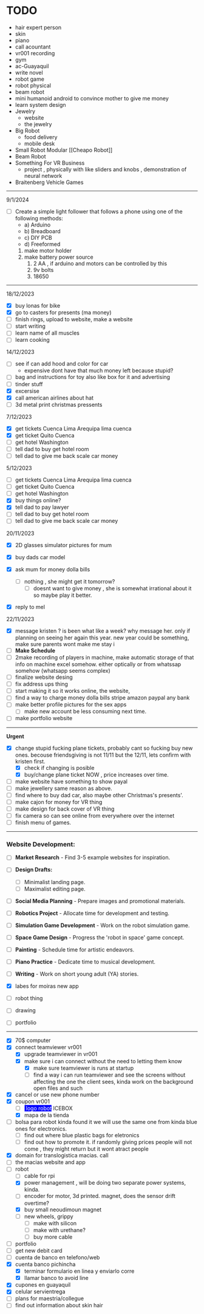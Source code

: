 # TODO
- hair expert person
- skin
- piano
- call acountant
- vr001 recording
- gym
- ac-Guayaquil
- write novel
- robot game 
- robot physical
- beam robot
- mini humanoid android to convince mother to give me money
- learn system design 
- Jewelry
	- website
	- the jewelry
- Big Robot
	- food delivery
	- mobile desk
- Small Robot Modular  [[Cheapo Robot]]
- Beam Robot
- Something For VR Business
	- project , physically with like sliders and knobs , demonstration of neural network
- Braitenberg Vehicle Games
---
9/1/2024
- [ ] Create a simple light follower that follows a phone using one of the following methods:
    - a) Arduino
    - b) Breadboard
    - c) DIY PCB
    - d) Freeformed
	1) make motor holder
	2) make battery power source
		1) 2 AA , if arduino and motors can be controlled by this 
		2) 9v bolts
		3) 18650
---
18/12/2023
- [x] buy lonas for bike
- [x] go to casters for presents (ma money)
- [ ] finish rings, upload to website, make a website
- [ ] start writing
- [ ] learn name of all muscles
- [ ] learn cooking

14/12/2023
- [ ] see if can add hood and color for car
	- expensive dont have that much money left because stupid?
- [ ] bag and instructions for toy also like box for it and advertising
- [ ] tinder stuff
- [x] excersise
- [x] call american airlines about hat 
- [ ] 3d metal print christmas pressents

7/12/2023
- [x] get tickets Cuenca Lima Arequipa lima cuenca
- [x] get ticket Quito Cuenca
- [ ] get hotel Washington
- [ ] tell dad to buy get hotel room
- [ ] tell dad to give me back scale car money

5/12/2023
- [ ] get tickets Cuenca Lima Arequipa lima cuenca
- [ ] get ticket Quito Cuenca
- [ ] get hotel Washington
- [x] buy things online? 
- [x] tell dad to pay lawyer
- [ ] tell dad to buy get hotel room
- [ ] tell dad to give me back scale car money

20/11/2023
- [x] 2D glasses simulator pictures for mum
- [x] buy dads car model
- [x] ask mum for money dolla bills
	- [ ] nothing , she might get it tomorrow?
		- [ ] doesnt want to give money , she is somewhat irrational about it so maybe play it better. 
- [x] reply to mel


22/11/2023
- [x] message kristen ? is been what like a week? why message her. only if planning on seeing her again this year. new year could be something, make sure parents wont make me stay i 
- [ ] **Make Schedule** 
- [ ] 2make recording of players in machine, make automatic storage of that info on machine excel somehow. either optically  or from whatssap somehow (whatsapp seems complex)
- [ ] finalize website desing
- [ ] fix address ups thing
- [ ] start making it so it works online, the website, 
- [ ] find a way to charge money dolla bills stripe amazon paypal any bank
- [ ] make better profile pictures for the sex apps
	- [ ] make new account be less consuming next time. 
- [ ] make portfolio website 

---
**Urgent**
- [x] change stupid fucking plane tickets, probably cant so fucking buy new ones. becouse friendsgiving is not 11/11 but the 12/11, lets confirm with kristen first.
	- [x] check if changing is posible
	- [x] buy/change plane ticket NOW , price increases over time. 
- [ ] make website have something to show payal
- [ ] make jewellery same reason as above. 
- [ ] find where to buy dad car, also maybe other Christmas's presents'. 
- [ ] make cajon for money for VR thing
- [ ] make design for back cover of VR thing
- [ ] fix camera so can see online from everywhere over the internet 
- [ ] finish menu of games. 

--- 
### Website Development:
- [ ] **Market Research** - Find 3-5 example websites for inspiration.
- [ ] **Design Drafts:**
  - [ ] Minimalist landing page.
  - [ ] Maximalist editing page.
- [ ] **Social Media Planning** - Prepare images and promotional materials.

- [ ] **Robotics Project** - Allocate time for development and testing.
- [ ] **Simulation Game Development** - Work on the robot simulation game.
- [ ] **Space Game Design** - Progress the 'robot in space' game concept.
  
- [ ] **Painting** - Schedule time for artistic endeavors.
- [ ] **Piano Practice** - Dedicate time to musical development.
- [ ] **Writing** - Work on short young adult (YA) stories.

- [x] labes for moiras new app
- [ ] robot thing
- [ ] drawing 
- [ ] portfolio
---
- [x]  70$ computer  
- [x] connect teamviewer vr001
	- [x] upgrade teamviewer in vr001
	- [x] make sure i can connect without the need to letting them know
		- [x] make sure teamviewer is runs at startup
		- [ ] find a way i can run teamviewer and see the screens without affecting the one the client sees, kinda work on the background open files and such
- [x] cancel or use new phone number 
- [x] coupon vr001
	- [ ] <mark style="background-color:blue; color:white;"> logo robot</mark> ICEBOX
	- [x] mapa de la tienda
- [ ] bolsa para robot kinda found it we will use the same one from kinda blue ones for electronics. 
	- [ ] find out where blue plastic bags for eletronics
	- [ ] find out how to promote it. if randomly giving prices people will not come , they might return but it wont atract people
- [x] domain for translogistica macias. call 
- [ ] the macias website and app
- [ ] robot
	- [ ] cable for rpi
	- [x] power management , will be doing two separate power systems, kinda. 
	- [ ] encoder for motor, 3d printed. magnet, does the sensor drift overtime?
	- [x] buy small neoudimoun magnet
	- [ ] new wheels, grippy
		- [ ] make with silicon
		- [ ] make with urethane?
		- [ ] buy more cable
- [ ] portfolio
- [ ] get new debit card
- [ ] cuenta de banco en telefono/web
- [x] cuenta  banco pichincha
	- [x] terminar formulario en linea y enviarlo corre
	- [x] llamar banco to avoid line
- [x] cupones en guayaquil
- [x] celular servientrega
- [ ] plans for maestria/collegue
- [ ] find out information about skin hair
